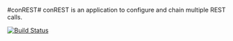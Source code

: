 #conREST#
conREST is an application to configure and chain multiple REST calls.

[![Build Status](https://travis-ci.org/EnoF/con-rest.svg?branch=travis)](https://travis-ci.org/EnoF/con-rest)
